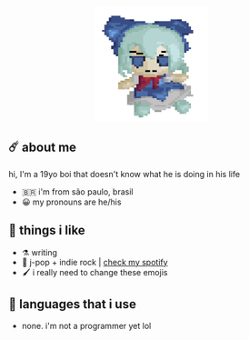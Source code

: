 <p align="center">
  <img width="200" height="200" src="https://github.com/felipe-juan/felipe-juan/blob/main/knrel3oet9ia1.gif">
</p>

## ☄️ about me
hi, I'm a 19yo boi that doesn't know what he is doing in his life
* 🇧🇷  i'm from são paulo, brasil
* 😀  my pronouns are he/his

## 💌 things i like
* ⚗️  writing
* 🎵  j-pop + indie rock | [check my spotify](https://open.spotify.com/user/jawj49qinebgdkt15jgo6lz6c)
* 🖌️  i really need to change these emojis

## 🤌 languages that i use
* none. i'm not a programmer yet lol
